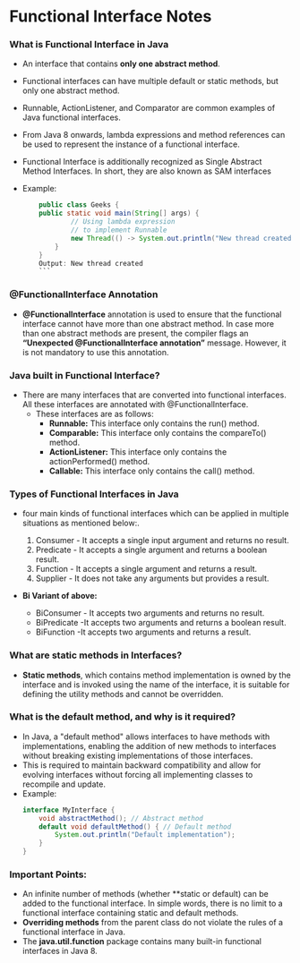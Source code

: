 # Functional Interface Notes
### **What is Functional Interface in Java** 
- An interface that contains **only one abstract method**. 
- Functional interfaces can have multiple default or static methods, but only one abstract method. 
- Runnable, ActionListener, and Comparator are common examples of Java functional interfaces. 
- From Java 8 onwards, lambda expressions and method references can be used to represent the instance of a functional interface.
- Functional Interface is additionally recognized as Single Abstract Method Interfaces. In short, they are also known as SAM interfaces

- Example:
    ```java 
        public class Geeks {  
        public static void main(String[] args) {
                // Using lambda expression 
                // to implement Runnable
                new Thread(() -> System.out.println("New thread created")).start();
            }
        }
        Output: New thread created
        ```
### @FunctionalInterface Annotation
- **@FunctionalInterface** annotation is used to ensure that the functional interface cannot have more than one abstract method. In case more than one abstract methods are present, the compiler flags an **“Unexpected @FunctionalInterface annotation”** message. However, it is not mandatory to use this annotation.

### Java built in Functional Interface?
- There are many interfaces that are converted into functional interfaces. All these interfaces are annotated with @FunctionalInterface.  
    - These interfaces are as follows:
        - **Runnable:** This interface only contains the run() method.
        - **Comparable:** This interface only contains the compareTo() method.
        - **ActionListener:** This interface only contains the actionPerformed() method.
        - **Callable:** This interface only contains the call() method.

### Types of Functional Interfaces in Java
- four main kinds of functional interfaces which can be applied in multiple situations as mentioned below:.  
    1. Consumer - It accepts a single input argument and returns no result.        
    2. Predicate - It accepts a single argument and returns a boolean result.       
    3. Function - It accepts a single argument and returns a result.        
    4. Supplier - It does not take any arguments but provides a result.

- **Bi Variant of above:**
     - BiConsumer - It accepts two arguments and returns no result.
     - BiPredicate -It accepts two arguments and returns a boolean result.
     - BiFunction -It accepts two arguments and returns a result.

### What are static methods in Interfaces?
- **Static methods**, which contains method implementation is owned by the interface and is invoked using the name of the interface, it is suitable for defining the utility methods and cannot be overridden.

### What is the default method, and why is it required?
- In Java, a "default method" allows interfaces to have methods with implementations, enabling the addition of new methods to interfaces without breaking existing implementations of those interfaces.
- This is required to maintain backward compatibility and allow for evolving interfaces without forcing all implementing classes to recompile and update. 
- Example:
    ```java     
    interface MyInterface {
        void abstractMethod(); // Abstract method
        default void defaultMethod() { // Default method
            System.out.println("Default implementation");
        }
    }
    ```
### Important Points:
- An infinite number of methods (whether **static or default) can be added to the functional interface. In simple words, there is no limit to a functional interface containing static and default methods.
- **Overriding methods** from the parent class do not violate the rules of a functional interface in Java.
- The **java.util.function** package contains many built-in functional interfaces in Java 8.